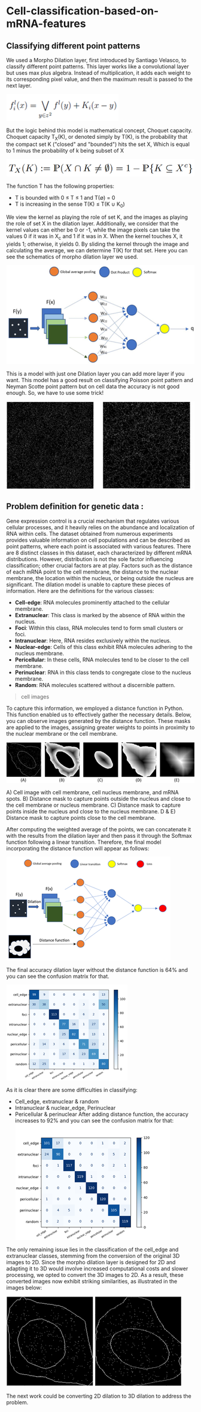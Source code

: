 # Cell-classification-based-on-mRNA-features
## Classifying different point patterns
We used a Morpho Dilation layer, first introduced by Santiago Velasco, to classify different point patterns. This layer works like a convolutional layer but uses max plus algebra. Instead of multiplication, it adds each weight to its corresponding pixel value, and then the maximum result is passed to the next layer.
 
<img src="https://github.com/mehranmo93/Cell-classification-based-on-mRNA-features/blob/master/IMG/Dilation.png" width="300">


But the logic behind this model is mathematical concept, Choquet capacity.
Choquet capacity T<sub>X</sub>(K), or denoted simply by T(K), is the probability that the compact set K ("closed" and "bounded") hits the set X, Which is equal to 1 minus the probability of k being subset of X

![](https://github.com/mehranmo93/Cell-classification-based-on-mRNA-features/blob/master/IMG/Choquet_Capacity.png)

The function T has the following properties: 

* T is bounded with 0 ≤ T ≤ 1 and T(∅) = 0
* T is increasing in the sense T(K) ≤ T(K ∪ K<sub>0</sub>)

We view the kernel as playing the role of set K, and the images as playing the role of set X in the dilation layer. Additionally, we consider that the kernel values can either be 0 or -1, while the image pixels can take the values 0 if it was in X<sub>c</sub> and 1 if it was in X. When the kernel touches X, it yields 1; otherwise, it yields 0. By sliding the kernel through the image and calculating the average, we can determine T(K) for that set. Here you can see the schematics of morpho dilation layer we used.

![](https://github.com/mehranmo93/Cell-classification-based-on-mRNA-features/blob/master/IMG/Schematic_Dilation.png)

This is a model with just one Dilation layer you can add more layer if you want. This model has a good result on classifying Poisson point pattern and Neyman Scotte point pattern but on cell data the accuracy is not good enough. So, we have to use some trick!

![Poisson point pattern and Naman-Scott point pattern](https://github.com/mehranmo93/Cell-classification-based-on-mRNA-features/blob/master/IMG/point_pattern.jpg)

## Problem definition for genetic data :
Gene expression control is a crucial mechanism that regulates various cellular processes, and it heavily relies on the abundance and localization of RNA within cells. The dataset obtained from numerous experiments provides valuable information on cell populations and can be described as point patterns, where each point is associated with various features. There are 8 distinct classes in this dataset, each characterized by different mRNA distributions. However, distribution is not the sole factor influencing classification; other crucial factors are at play. Factors such as the distance of each mRNA point to the cell membrane, the distance to the nuclear membrane, the location within the nucleus, or being outside the nucleus are significant. The dilation model is unable to capture these pieces of information. Here are the definitions for the various classes:

* **Cell-edge**: RNA molecules prominently attached to the cellular membrane. 
* **Extranuclear**: This class is marked by the absence of RNA within the nucleus. 
* **Foci**: Within this class, RNA molecules tend to form small clusters or foci. 
* **Intranuclear**: Here, RNA resides exclusively within the nucleus. 
* **Nuclear-edge**: Cells of this class exhibit RNA molecules adhering to the nucleus membrane. 
* **Pericellular**: In these cells, RNA molecules tend to be closer to the cell membrane.
* **Perinuclear**: RNA in this class tends to congregate close to the nucleus membrane.  
* **Random**: RNA molecules scattered without a discernible pattern.

> cell images

To capture this information, we employed a distance function in Python. This function enabled us to effectively gather the necessary details. Below, you can observe images generated by the distance function. These masks are applied to the images, assigning greater weights to points in proximity to the nuclear membrane or the cell membrane.

![](https://github.com/mehranmo93/Cell-classification-based-on-mRNA-features/blob/master/IMG/mask.jpg)

A) Cell image with cell membrane, cell nucleus membrane, and mRNA spots. B) Distance mask to capture points outside the nucleus and close to the cell membrane or nucleus membrane. C) Distance mask to capture points inside the nucleus and close to the nucleus membrane. D & E) Distance mask to capture points close to the cell membrane.

After computing the weighted average of the points, we can concatenate it with the results from the dilation layer and then pass it through the Softmax function following a linear transition. Therefore, the final model incorporating the distance function will appear as follows:

![](https://github.com/mehranmo93/Cell-classification-based-on-mRNA-features/blob/master/IMG/schematic_dil_distance.png)

The final accuracy dilation layer without the distance function is 64%  and you can see the confusion matrix for that. 

![](https://github.com/mehranmo93/Cell-classification-based-on-mRNA-features/blob/master/IMG/confusion_matrix.png)

As it is clear there are some difficulties in classifying:
*	Cell_edge, extranuclear & random
*	Intranuclear & nuclear_edge, Perinuclear
*	Pericellular & perinuclear
After adding distance function, the accuracy increases to 92% and you can see the confusion matrix for that:
![](https://github.com/mehranmo93/Cell-classification-based-on-mRNA-features/blob/master/IMG/final_confusion_matrix.png)

The only remaining issue lies in the classification of the cell_edge and extranuclear classes, stemming from the conversion of the original 3D images to 2D. Since the morpho dilation layer is designed for 2D and adapting it to 3D would involve increased computational costs and slower processing, we opted to convert the 3D images to 2D. As a result, these converted images now exhibit striking similarities, as illustrated in the images below:

![cell_edge_extranuclear](https://github.com/mehranmo93/Cell-classification-based-on-mRNA-features/blob/master/IMG/cell_edge_extranuclear.png)

The next work could be converting 2D dilation to 3D dilation to address the problem.




